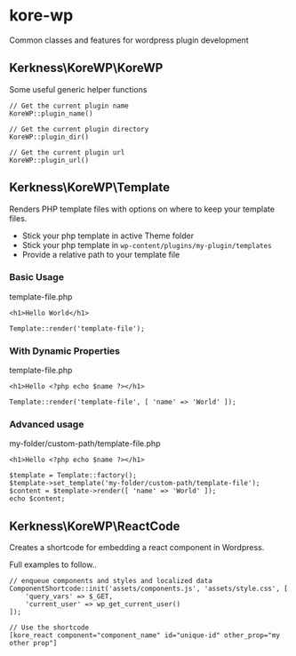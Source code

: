 # kore-wp

Common classes and features for wordpress plugin development

## Kerkness\KoreWP\KoreWP ##

Some useful generic helper functions

```
// Get the current plugin name
KoreWP::plugin_name()
```

```
// Get the current plugin directory
KoreWP::plugin_dir()
```

```
// Get the current plugin url
KoreWP::plugin_url()
```

## Kerkness\KoreWP\Template ##

Renders PHP template files with options on where to keep your template files.

* Stick your php template in active Theme folder
* Stick your php template in `wp-content/plugins/my-plugin/templates`
* Provide a relative path to your template file

### Basic Usage ###

template-file.php
```
<h1>Hello World</h1>
```
```
Template::render('template-file');
```

### With Dynamic Properties ###

template-file.php
```
<h1>Hello <?php echo $name ?></h1>
```
```
Template::render('template-file', [ 'name' => 'World' ]);
```

### Advanced usage ###

my-folder/custom-path/template-file.php
```
<h1>Hello <?php echo $name ?></h1>
```
```
$template = Template::factory();
$template->set_template('my-folder/custom-path/template-file');
$content = $template->render([ 'name' => 'World' ]);
echo $content;
```

## Kerkness\KoreWP\ReactCode ##

Creates a shortcode for embedding a react component in Wordpress.

Full examples to follow..

```
// enqueue components and styles and localized data
ComponentShortcode::init('assets/components.js', 'assets/style.css', [
    'query_vars' => $_GET,
    'current_user' => wp_get_current_user()
]);

// Use the shortcode
[kore_react component="component_name" id="unique-id" other_prop="my other prop"]
```
